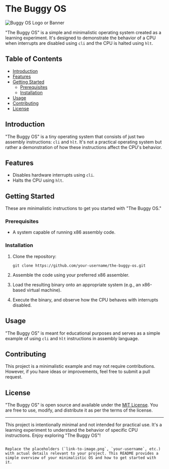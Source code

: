 # The Buggy OS

![Buggy OS Logo or Banner](link-to-image.png)

"The Buggy OS" is a simple and minimalistic operating system created as a learning experiment. It's designed to demonstrate the behavior of a CPU when interrupts are disabled using `cli` and the CPU is halted using `hlt`.

## Table of Contents
- [Introduction](#introduction)
- [Features](#features)
- [Getting Started](#getting-started)
  - [Prerequisites](#prerequisites)
  - [Installation](#installation)
- [Usage](#usage)
- [Contributing](#contributing)
- [License](#license)

## Introduction

"The Buggy OS" is a tiny operating system that consists of just two assembly instructions: `cli` and `hlt`. It's not a practical operating system but rather a demonstration of how these instructions affect the CPU's behavior.

## Features

- Disables hardware interrupts using `cli`.
- Halts the CPU using `hlt`.

## Getting Started

These are minimalistic instructions to get you started with "The Buggy OS."

### Prerequisites

- A system capable of running x86 assembly code.

### Installation

1. Clone the repository:

   ```shell
   git clone https://github.com/your-username/the-buggy-os.git
   ```

2. Assemble the code using your preferred x86 assembler.

3. Load the resulting binary onto an appropriate system (e.g., an x86-based virtual machine).

4. Execute the binary, and observe how the CPU behaves with interrupts disabled.

## Usage

"The Buggy OS" is meant for educational purposes and serves as a simple example of using `cli` and `hlt` instructions in assembly language.

## Contributing

This project is a minimalistic example and may not require contributions. However, if you have ideas or improvements, feel free to submit a pull request.

## License

"The Buggy OS" is open source and available under the [MIT License](LICENSE). You are free to use, modify, and distribute it as per the terms of the license.

---

This project is intentionally minimal and not intended for practical use. It's a learning experiment to understand the behavior of specific CPU instructions. Enjoy exploring "The Buggy OS"!
```

Replace the placeholders (`link-to-image.png`, `your-username`, etc.) with actual details relevant to your project. This README provides a simple overview of your minimalistic OS and how to get started with it.

